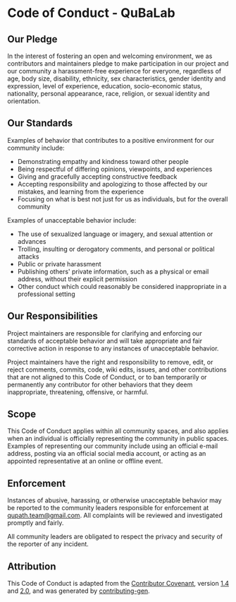 # Code of Conduct - QuBaLab

## Our Pledge

In the interest of fostering an open and welcoming environment, we as
contributors and maintainers pledge to make participation in our project and
our community a harassment-free experience for everyone, regardless of age, body
size, disability, ethnicity, sex characteristics, gender identity and expression,
level of experience, education, socio-economic status, nationality, personal
appearance, race, religion, or sexual identity and orientation.

## Our Standards

Examples of behavior that contributes to a positive environment for our
community include:

* Demonstrating empathy and kindness toward other people
* Being respectful of differing opinions, viewpoints, and experiences
* Giving and gracefully accepting constructive feedback
* Accepting responsibility and apologizing to those affected by our mistakes,
  and learning from the experience
* Focusing on what is best not just for us as individuals, but for the
  overall community

Examples of unacceptable behavior include:

* The use of sexualized language or imagery, and sexual attention or
  advances
* Trolling, insulting or derogatory comments, and personal or political attacks
* Public or private harassment
* Publishing others' private information, such as a physical or email
  address, without their explicit permission
* Other conduct which could reasonably be considered inappropriate in a
  professional setting

## Our Responsibilities

Project maintainers are responsible for clarifying and enforcing our standards of
acceptable behavior and will take appropriate and fair corrective action in
response to any instances of unacceptable behavior.

Project maintainers have the right and responsibility to remove, edit, or reject
comments, commits, code, wiki edits, issues, and other contributions that are
not aligned to this Code of Conduct, or to ban
temporarily or permanently any contributor for other behaviors that they deem
inappropriate, threatening, offensive, or harmful.

## Scope

This Code of Conduct applies within all community spaces, and also applies when
an individual is officially representing the community in public spaces.
Examples of representing our community include using an official e-mail address,
posting via an official social media account, or acting as an appointed
representative at an online or offline event.

## Enforcement

Instances of abusive, harassing, or otherwise unacceptable behavior may be
reported to the community leaders responsible for enforcement at <qupath.team@gmail.com>.
All complaints will be reviewed and investigated promptly and fairly.

All community leaders are obligated to respect the privacy and security of the
reporter of any incident.

## Attribution

This Code of Conduct is adapted from the [Contributor Covenant](https://contributor-covenant.org/), version
[1.4](https://www.contributor-covenant.org/version/1/4/code-of-conduct/code_of_conduct.md) and
[2.0](https://www.contributor-covenant.org/version/2/0/code_of_conduct/code_of_conduct.md),
and was generated by [contributing-gen](https://github.com/bttger/contributing-gen).